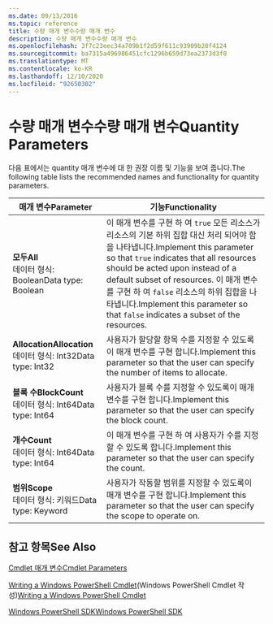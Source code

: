 ```yaml
---
ms.date: 09/13/2016
ms.topic: reference
title: 수량 매개 변수수량 매개 변수
description: 수량 매개 변수수량 매개 변수
ms.openlocfilehash: 3f7c23eec34a709b1f2d59f611c93909b20f4124
ms.sourcegitcommit: ba7315a496986451cfc1296b659d73ea2373d3f0
ms.translationtype: MT
ms.contentlocale: ko-KR
ms.lasthandoff: 12/10/2020
ms.locfileid: "92650302"
---
```

# <a name="quantity-parameters"></a><span data-ttu-id="c6485-103">수량 매개 변수수량 매개 변수</span><span class="sxs-lookup"><span data-stu-id="c6485-103">Quantity Parameters</span></span>

<span data-ttu-id="c6485-104">다음 표에서는 quantity 매개 변수에 대 한 권장 이름 및 기능을 보여 줍니다.</span><span class="sxs-lookup"><span data-stu-id="c6485-104">The following table lists the recommended names and functionality for quantity parameters.</span></span>

|<span data-ttu-id="c6485-105">매개 변수</span><span class="sxs-lookup"><span data-stu-id="c6485-105">Parameter</span></span>|<span data-ttu-id="c6485-106">기능</span><span class="sxs-lookup"><span data-stu-id="c6485-106">Functionality</span></span>|
|---|---|
|<span data-ttu-id="c6485-107">**모두**</span><span class="sxs-lookup"><span data-stu-id="c6485-107">**All**</span></span><br><span data-ttu-id="c6485-108">데이터 형식: Boolean</span><span class="sxs-lookup"><span data-stu-id="c6485-108">Data type: Boolean</span></span>|<span data-ttu-id="c6485-109">이 매개 변수를 구현 하 여 `true` 모든 리소스가 리소스의 기본 하위 집합 대신 처리 되어야 함을 나타냅니다.</span><span class="sxs-lookup"><span data-stu-id="c6485-109">Implement this parameter so that `true` indicates that all resources should be acted upon instead of a default subset of resources.</span></span> <span data-ttu-id="c6485-110">이 매개 변수를 구현 하 여 `false` 리소스의 하위 집합을 나타냅니다.</span><span class="sxs-lookup"><span data-stu-id="c6485-110">Implement this parameter so that `false` indicates a subset of the resources.</span></span>|
|<span data-ttu-id="c6485-111">**Allocation**</span><span class="sxs-lookup"><span data-stu-id="c6485-111">**Allocation**</span></span><br><span data-ttu-id="c6485-112">데이터 형식: Int32</span><span class="sxs-lookup"><span data-stu-id="c6485-112">Data type: Int32</span></span>|<span data-ttu-id="c6485-113">사용자가 할당할 항목 수를 지정할 수 있도록이 매개 변수를 구현 합니다.</span><span class="sxs-lookup"><span data-stu-id="c6485-113">Implement this parameter so that the user can specify the number of items to allocate.</span></span>|
|<span data-ttu-id="c6485-114">**블록 수**</span><span class="sxs-lookup"><span data-stu-id="c6485-114">**BlockCount**</span></span><br><span data-ttu-id="c6485-115">데이터 형식: Int64</span><span class="sxs-lookup"><span data-stu-id="c6485-115">Data type: Int64</span></span>|<span data-ttu-id="c6485-116">사용자가 블록 수를 지정할 수 있도록이 매개 변수를 구현 합니다.</span><span class="sxs-lookup"><span data-stu-id="c6485-116">Implement this parameter so that the user can specify the block count.</span></span>|
|<span data-ttu-id="c6485-117">**개수**</span><span class="sxs-lookup"><span data-stu-id="c6485-117">**Count**</span></span><br><span data-ttu-id="c6485-118">데이터 형식: Int64</span><span class="sxs-lookup"><span data-stu-id="c6485-118">Data type: Int64</span></span>|<span data-ttu-id="c6485-119">이 매개 변수를 구현 하 여 사용자가 수를 지정할 수 있도록 합니다.</span><span class="sxs-lookup"><span data-stu-id="c6485-119">Implement this parameter so that the user can specify the count.</span></span>|
|<span data-ttu-id="c6485-120">**범위**</span><span class="sxs-lookup"><span data-stu-id="c6485-120">**Scope**</span></span><br><span data-ttu-id="c6485-121">데이터 형식: 키워드</span><span class="sxs-lookup"><span data-stu-id="c6485-121">Data type: Keyword</span></span>|<span data-ttu-id="c6485-122">사용자가 작동할 범위를 지정할 수 있도록이 매개 변수를 구현 합니다.</span><span class="sxs-lookup"><span data-stu-id="c6485-122">Implement this parameter so that the user can specify the scope to operate on.</span></span>|

## <a name="see-also"></a><span data-ttu-id="c6485-123">참고 항목</span><span class="sxs-lookup"><span data-stu-id="c6485-123">See Also</span></span>

[<span data-ttu-id="c6485-124">Cmdlet 매개 변수</span><span class="sxs-lookup"><span data-stu-id="c6485-124">Cmdlet Parameters</span></span>](./cmdlet-parameters.md)

<span data-ttu-id="c6485-125">[Writing a Windows PowerShell Cmdlet](./writing-a-windows-powershell-cmdlet.md)(Windows PowerShell Cmdlet 작성)</span><span class="sxs-lookup"><span data-stu-id="c6485-125">[Writing a Windows PowerShell Cmdlet](./writing-a-windows-powershell-cmdlet.md)</span></span>

[<span data-ttu-id="c6485-126">Windows PowerShell SDK</span><span class="sxs-lookup"><span data-stu-id="c6485-126">Windows PowerShell SDK</span></span>](../windows-powershell-reference.md)
